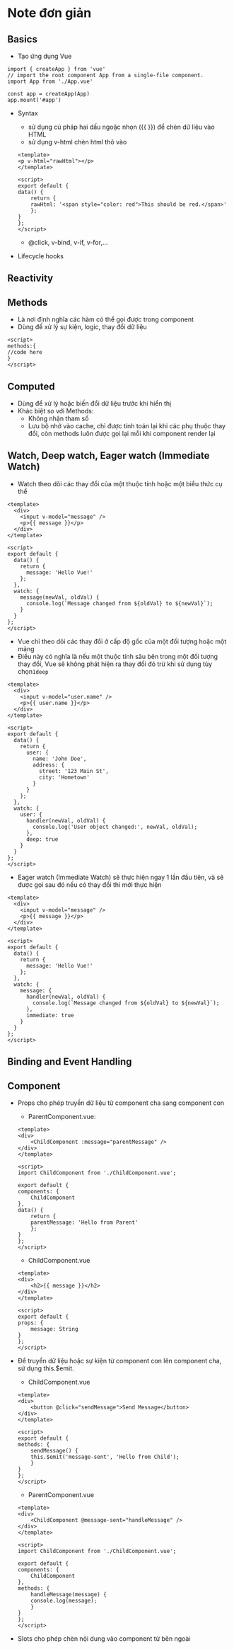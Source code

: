 # Note đơn giản

## Basics

- Tạo ứng dụng Vue

```vue
import { createApp } from 'vue'
// import the root component App from a single-file component.
import App from './App.vue'

const app = createApp(App)
app.mount('#app')
```

- Syntax
    - sử dụng cú pháp hai dấu ngoặc nhọn ({{ }}) để chèn dữ liệu vào HTML
    - sử dụng v-html chèn html thô vào
    ```vue
    <template>
    <p v-html="rawHtml"></p>
    </template>

    <script>
    export default {
    data() {
        return {
        rawHtml: '<span style="color: red">This should be red.</span>'
        };
    }
    };
    </script>
    ```
    - @click, v-bind, v-if, v-for,...

- Lifecycle hooks

## Reactivity

## Methods

- Là nơi định nghĩa các hàm có thể gọi được trong component
- Dùng để xử lý sự kiện, logic, thay đổi dữ liệu
```vue
<script>
methods:{
//code here
}
</script>
```

## Computed

- Dùng để xử lý hoặc biến đổi dữ liệu trước khi hiển thị
- Khác biệt so với Methods:
    - Không nhận tham số
    - Lưu bộ nhớ vào cache, chỉ được tính toán lại khi các phụ thuộc thay đổi, còn methods luôn được gọi lại mỗi khi component render lại

## Watch, Deep watch, Eager watch (Immediate Watch)

- Watch theo dõi các thay đổi của một thuộc tính hoặc một biểu thức cụ thể

```vue
<template>
  <div>
    <input v-model="message" />
    <p>{{ message }}</p>
  </div>
</template>

<script>
export default {
  data() {
    return {
      message: 'Hello Vue!'
    };
  },
  watch: {
    message(newVal, oldVal) {
      console.log(`Message changed from ${oldVal} to ${newVal}`);
    }
  }
};
</script>
```

- Vue chỉ theo dõi các thay đổi ở cấp độ gốc của một đối tượng hoặc một mảng
- Điều này có nghĩa là nếu một thuộc tính sâu bên trong một đối tượng thay đổi, Vue sẽ không phát hiện ra thay đổi đó trừ khi sử dụng tùy chọn`1deep`

```vue
<template>
  <div>
    <input v-model="user.name" />
    <p>{{ user.name }}</p>
  </div>
</template>

<script>
export default {
  data() {
    return {
      user: {
        name: 'John Doe',
        address: {
          street: '123 Main St',
          city: 'Hometown'
        }
      }
    };
  },
  watch: {
    user: {
      handler(newVal, oldVal) {
        console.log('User object changed:', newVal, oldVal);
      },
      deep: true
    }
  }
};
</script>
```

- Eager watch (Immediate Watch) sẽ thực hiện ngay 1 lần đầu tiên, và sẽ được gọi sau đó nếu có thay đổi thì mới thực hiện

```vue
<template>
  <div>
    <input v-model="message" />
    <p>{{ message }}</p>
  </div>
</template>

<script>
export default {
  data() {
    return {
      message: 'Hello Vue!'
    };
  },
  watch: {
    message: {
      handler(newVal, oldVal) {
        console.log(`Message changed from ${oldVal} to ${newVal}`);
      },
      immediate: true
    }
  }
};
</script>
```

## Binding and Event Handling

## Component

- Props cho phép truyền dữ liệu từ component cha sang component con

    - ParentComponent.vue:

    ```vue
    <template>
    <div>
        <ChildComponent :message="parentMessage" />
    </div>
    </template>

    <script>
    import ChildComponent from './ChildComponent.vue';

    export default {
    components: {
        ChildComponent
    },
    data() {
        return {
        parentMessage: 'Hello from Parent'
        };
    }
    };
    </script>
    ```

    - ChildComponent.vue

    ```vue
    <template>
    <div>
        <h2>{{ message }}</h2>
    </div>
    </template>

    <script>
    export default {
    props: {
        message: String
    }
    };
    </script>
    ```
- Để truyền dữ liệu hoặc sự kiện từ component con lên component cha, sử dụng this.$emit.

    - ChildComponent.vue

    ```vue 
    <template>
    <div>
        <button @click="sendMessage">Send Message</button>
    </div>
    </template>

    <script>
    export default {
    methods: {
        sendMessage() {
        this.$emit('message-sent', 'Hello from Child');
        }
    }
    };
    </script>
    ```

    - ParentComponent.vue

    ```vue
    <template>
    <div>
        <ChildComponent @message-sent="handleMessage" />
    </div>
    </template>

    <script>
    import ChildComponent from './ChildComponent.vue';

    export default {
    components: {
        ChildComponent
    },
    methods: {
        handleMessage(message) {
        console.log(message);
        }
    }
    };
    </script>
    ```

- Slots cho phép chèn nội dung vào component từ bên ngoài
